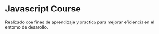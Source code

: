 # Javascript Course

Realizado con fines de aprendizaje y practica para mejorar eficiencia en el entorno de desarollo.
